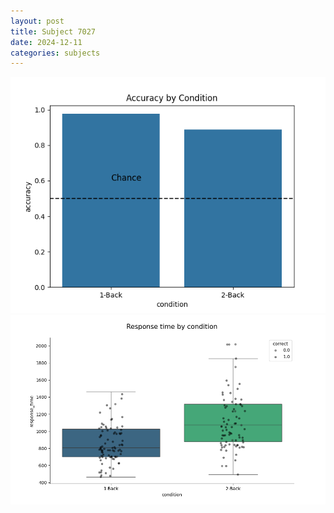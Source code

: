 ```yaml
---
layout: post
title: Subject 7027
date: 2024-12-11
categories: subjects
---
```


![](data/7027/run-1/7027_ATS_acc.png)
![](data/7027/run-1/7027_ATS_rt.png)
